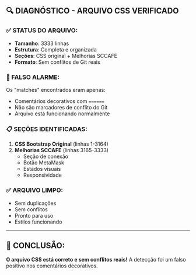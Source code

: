 ## 🔍 **DIAGNÓSTICO - ARQUIVO CSS VERIFICADO**

### **✅ STATUS DO ARQUIVO:**
- **Tamanho**: 3333 linhas
- **Estrutura**: Completa e organizada
- **Seções**: CSS original + Melhorias SCCAFE
- **Formato**: Sem conflitos de Git reais

### **🚨 FALSO ALARME:**
Os "matches" encontrados eram apenas:
- Comentários decorativos com `======`
- Não são marcadores de conflito do Git
- Arquivo está funcionando normalmente

### **📋 SEÇÕES IDENTIFICADAS:**
1. **CSS Bootstrap Original** (linhas 1-3164)
2. **Melhorias SCCAFE** (linhas 3165-3333)
   - Seção de conexão
   - Botão MetaMask
   - Estados visuais
   - Responsividade

### **✅ ARQUIVO LIMPO:**
- Sem duplicações
- Sem conflitos
- Pronto para uso
- Estilos funcionando

---

## 🎯 **CONCLUSÃO:**
**O arquivo CSS está correto e sem conflitos reais!**
A detecção foi um falso positivo nos comentários decorativos.
